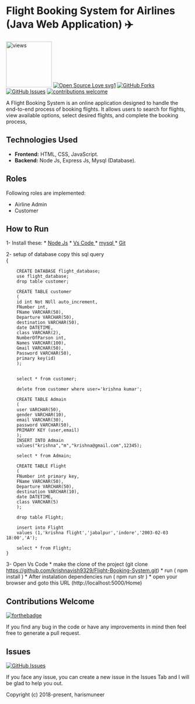 # Flight Booking System for Airlines (Java Web Application) ✈️

<a href="https://github.com/krishnavish9329"><img alt="views" title="Github views" src="https://komarev.com/ghpvc/?username=harismuneer&style=flat-square" width="125"/></a>
[![Open Source Love svg1](https://badges.frapsoft.com/os/v1/open-source.svg?v=103)](#)
[![GitHub Forks](https://img.shields.io/github/forks/harismuneer/Flight-Booking-System-JavaServlets_App.svg?style=social&label=Fork&maxAge=2592000)](https://github.com/krishnavish9329/Flight-Booking-System/fork)
[![GitHub Issues](https://img.shields.io/github/issues/harismuneer/Flight-Booking-System-JavaServlets_App.svg?style=flat&label=Issues&maxAge=2592000)](https://github.com/krishnavish9329/Flight-Booking-System/issues)
[![contributions welcome](https://img.shields.io/badge/contributions-welcome-brightgreen.svg?style=flat&label=Contributions&colorA=red&colorB=black	)](#)


A Flight Booking System is an online application designed to handle the end-to-end process of booking flights. It allows users to search for flights, view available options, select desired flights, and complete the booking process,


## Technologies Used

* **Frontend:** HTML, CSS, JavaScript.
* **Backend:** Node Js, Express Js, Mysql (Database).

## Roles
Following roles are implemented:
* Airline Admin
* Customer


## How to Run


1- Install these:
    * [ Node Js](https://nodejs.org/en/download/source-code)
    * [ Vs Code ](https://code.visualstudio.com/download)
    * [ mysql ](https://dev.mysql.com/downloads/workbench/)
    * [ Git ](https://git-scm.com/downloads)

2- setup of database 
    copy this sql query<br>
    {


        CREATE DATABASE flight_database;
        use flight_database;
        drop table customer;

        CREATE TABLE customer
        (
        id int Not NUll auto_increment,
        FNumber int,
        FName VARCHAR(50), 
        Departure VARCHAR(50), 
        destination VARCHAR(50), 
        date DATETIME,
        class VARCHAR(2),
        NumberOfParson int,
        Names VARCHAR(100),
        Gmail VARCHAR(50),
        Password VARCHAR(50),
        primary key(id)
        );


        select * from customer;

        delete from customer where user='krishna kumar';

        CREATE TABLE Admain
        (
        user VARCHAR(50), 
        gender VARCHAR(10),
        email VARCHAR(30),
        password VARCHAR(50),
        PRIMARY KEY (user,email)
        );
        INSERT INTO Admain
        values("krishna","m","krishna@gmail.com",12345);

        select * from Admain;

        CREATE TABLE Flight
        (
        FNumber int primary key,
        FName VARCHAR(50),
        Departure VARCHAR(50), 
        destination VARCHAR(10),
        date DATETIME,
        class VARCHAR(5)
        );

        drop table Flight;

        insert into Flight
        values (1,'krishna flight','jabalpur','indore','2003-02-03 18:00','A');

        select * from Flight;
    }

3- Open Vs Code
    * make the clone of the project (git clone https://github.com/krishnavish9329/Flight-Booking-System.git)
    * run ( npm install )
    * After instalation dependencies run ( npm run str )
    * open your browser and goto this URL (http://localhost:5000/Home)
    









## Contributions Welcome
[![forthebadge](https://forthebadge.com/images/badges/built-with-love.svg)](#)

If you find any bug in the code or have any improvements in mind then feel free to generate a pull request.



## Issues
[![GitHub Issues](https://img.shields.io/github/issues/harismuneer/Flight-Booking-System-JavaServlets_App.svg?style=flat&label=Issues&maxAge=2592000)](https://github.com/krishnavish9329/Flight-Booking-System/issues)

If you face any issue, you can create a new issue in the Issues Tab and I will be glad to help you out.



Copyright (c) 2018-present, harismuneer    